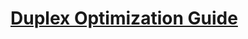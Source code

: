 # [Duplex Optimization Guide](https://docs.google.com/document/d/1ITNep9Tx8qHsbLBLGTOLesifFWPS7bkruIn-uJ32x-M/edit?usp=sharing)
